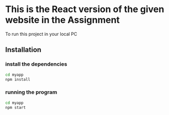 # This is the React version of the given website in the Assignment

To run this project in your local PC
## Installation 
### install the dependencies
```bash
cd myapp
npm install
```
### running the program
```bash
cd myapp
npm start
```
